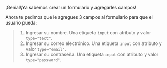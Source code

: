 ¡Genial!¡Ya sabemos crear un formulario y agregarles campos! 

Ahora te pedimos que le agregues 3 campos al formulario para que el usuario pueda:

> 1. Ingresar su nombre. Una etiqueta `input` con atributo y valor `type="text"`.
> 2. Ingresar su correo electrónico. Una etiqueta `input` con atributo y valor `type="email"`.
> 3. Ingresar su contraseña. Una etiqueta `input` con atributo y valor `type="password"`.

